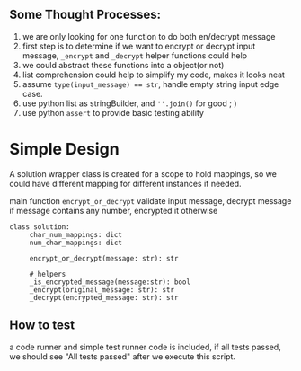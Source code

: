 ## Some Thought Processes:
1. we are only looking for one function to do both en/decrypt message
1. first step is to determine if we want to encrypt or decrypt input message,
`_encrypt` and `_decrypt` helper functions could help
1. we could abstract these functions into a object(or not)
1. list comprehension could help to simplify my code, makes it looks neat
1. assume `type(input_message) == str`, handle empty string input edge case.
1. use python list as stringBuilder, and `''.join()` for good ; )
1. use python `assert` to provide basic testing ability


# Simple Design
A solution wrapper class is created for a scope to hold mappings, 
so we could have different mapping for different instances if needed.

main function `encrypt_or_decrypt` validate input message, 
decrypt message if message contains any number, encrypted it otherwise



```
class solution:
     char_num_mappings: dict
     num_char_mappings: dict
     
     encrypt_or_decrypt(message: str): str
     
     # helpers
     _is_encrypted_message(message:str): bool
     _encrypt(original_message: str): str
     _decrypt(encrypted_message: str): str

```


## How to test
a code runner and simple test runner code is included, 
if all tests passed, we should see "All tests passed" after we execute this script.

